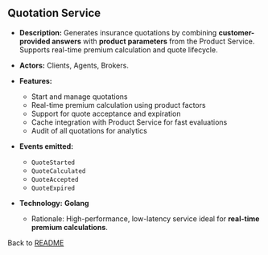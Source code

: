 ## Quotation Service

* **Description:**
  Generates insurance quotations by combining **customer-provided answers** with **product parameters** from the Product Service. Supports real-time premium calculation and quote lifecycle.
* **Actors:** Clients, Agents, Brokers.
* **Features:**

  * Start and manage quotations
  * Real-time premium calculation using product factors
  * Support for quote acceptance and expiration
  * Cache integration with Product Service for fast evaluations
  * Audit of all quotations for analytics
* **Events emitted:**

  * `QuoteStarted`
  * `QuoteCalculated`
  * `QuoteAccepted`
  * `QuoteExpired`
* **Technology:** **Golang**

  * Rationale: High-performance, low-latency service ideal for **real-time premium calculations**.

Back to [README](/README.md)